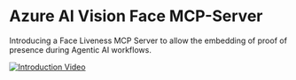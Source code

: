 # Azure AI Vision Face MCP-Server

Introducing a Face Liveness MCP Server to allow the embedding of proof of presence during Agentic AI workflows.

[![Introduction Video](https://img.youtube.com/vi/v=66sP5z8j_iw/hqdefault.jpg)](https://www.youtube.com/watch?v=66sP5z8j_iw)
